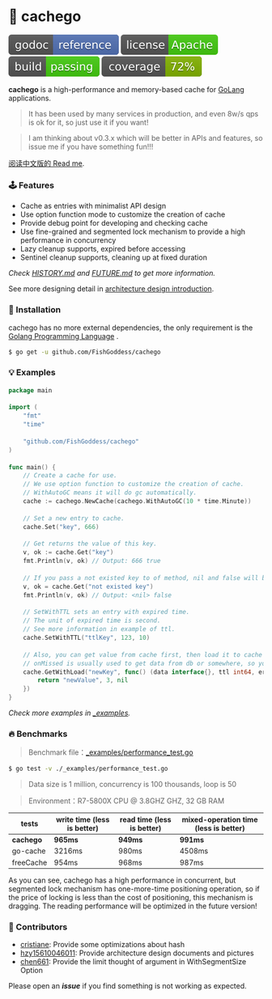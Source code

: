 # 📝 cachego

[![Go Doc](_icons/godoc.svg)](https://pkg.go.dev/github.com/FishGoddess/cachego)
[![License](_icons/license.svg)](https://www.apache.org/licenses/LICENSE-2.0.html)
[![License](_icons/build.svg)](_icons/build.svg)
[![License](_icons/coverage.svg)](_icons/coverage.svg)

**cachego** is a high-performance and memory-based cache for [GoLang](https://golang.org) applications.

> It has been used by many services in production, and even 8w/s qps is ok for it, so just use it if you want!

> I am thinking about v0.3.x which will be better in APIs and features, so issue me if you have something fun!!!

[阅读中文版的 Read me](./README.md).

### 🕹 Features

* Cache as entries with minimalist API design
* Use option function mode to customize the creation of cache
* Provide debug point for developing and checking cache
* Use fine-grained and segmented lock mechanism to provide a high performance in concurrency
* Lazy cleanup supports, expired before accessing
* Sentinel cleanup supports, cleaning up at fixed duration

_Check [HISTORY.md](./HISTORY.md) and [FUTURE.md](./FUTURE.md) to get more information._

See more designing detail in [architecture design introduction](_docs/架构介绍.md).

### 🚀 Installation

cachego has no more external dependencies, the only requirement is the [Golang Programming Language](https://golang.org)
.

```bash
$ go get -u github.com/FishGoddess/cachego
```

### 💡 Examples

```go
package main

import (
	"fmt"
	"time"

	"github.com/FishGoddess/cachego"
)

func main() {
	// Create a cache for use.
	// We use option function to customize the creation of cache.
	// WithAutoGC means it will do gc automatically.
	cache := cachego.NewCache(cachego.WithAutoGC(10 * time.Minute))

	// Set a new entry to cache.
	cache.Set("key", 666)

	// Get returns the value of this key.
	v, ok := cache.Get("key")
	fmt.Println(v, ok) // Output: 666 true

	// If you pass a not existed key to of method, nil and false will be returned.
	v, ok = cache.Get("not existed key")
	fmt.Println(v, ok) // Output: <nil> false

	// SetWithTTL sets an entry with expired time.
	// The unit of expired time is second.
	// See more information in example of ttl.
	cache.SetWithTTL("ttlKey", 123, 10)

	// Also, you can get value from cache first, then load it to cache if missed.
	// onMissed is usually used to get data from db or somewhere, so you can refresh the value in cache.
	cache.GetWithLoad("newKey", func() (data interface{}, ttl int64, err error) {
		return "newValue", 3, nil
	})
}
```

_Check more examples in [_examples](./_examples)._

### 🔥 Benchmarks

> Benchmark file：[_examples/performance_test.go](./_examples/performance_test.go)

```bash
$ go test -v ./_examples/performance_test.go
```

> Data size is 1 million, concurrency is 100 thousands, loop is 50

> Environment：R7-5800X CPU @ 3.8GHZ GHZ, 32 GB RAM

| tests | write time (less is better) | read time (less is better) | mixed-operation time (less is better) |
|-----------|-------------|-------------|-------------|
| **cachego** | **965ms** | **949ms** | **991ms** |
| go-cache | 3216ms | 980ms | 4508ms |
| freeCache | 954ms | 968ms | 987ms |

As you can see, cachego has a high performance in concurrent, but segmented lock mechanism has one-more-time positioning
operation, so if the price of locking is less than the cost of positioning, this mechanism is dragging. The reading
performance will be optimized in the future version!

### 👥 Contributors

* [cristiane](https://gitee.com/cristiane): Provide some optimizations about hash
* [hzy15610046011](https://gitee.com/hzy15610046011): Provide architecture design documents and pictures
* [chen661](https://gitee.com/chen661): Provide the limit thought of argument in WithSegmentSize Option

Please open an _**issue**_ if you find something is not working as expected.
